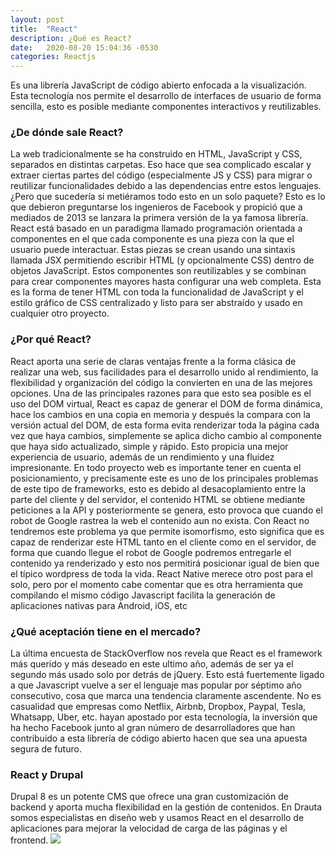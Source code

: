 ```yaml
---
layout: post
title:  "React"
description: ¿Qué es React?
date:   2020-08-20 15:04:36 -0530
categories: Reactjs
---
```



Es una librería JavaScript de código abierto enfocada a la visualización. Esta tecnología nos permite el desarrollo de interfaces de usuario de forma sencilla, esto es posible mediante componentes interactivos y reutilizables.
### ¿De dónde sale React?
La web tradicionalmente se ha construido en HTML, JavaScript y CSS, separados en distintas carpetas. Eso hace que sea complicado escalar y extraer ciertas partes del código (especialmente JS y CSS) para migrar o reutilizar funcionalidades debido a las dependencias entre estos lenguajes.
¿Pero que sucedería si metiéramos todo esto en un solo paquete? 
Esto es lo que debieron preguntarse los ingenieros de Facebook y propició que a mediados de 2013 se lanzara la primera versión de la ya famosa librería.
React está basado en un paradigma llamado programación orientada a componentes en el que cada componente es una pieza con la que el usuario puede interactuar. Estas piezas se crean usando una sintaxis llamada JSX permitiendo escribir HTML (y opcionalmente CSS) dentro de objetos JavaScript.
Estos componentes son reutilizables y se combinan para crear componentes mayores hasta configurar una web completa.
Esta es la forma de tener HTML con toda la funcionalidad de JavaScript y el estilo gráfico de CSS centralizado y listo para ser abstraído y usado en cualquier otro proyecto.
### ¿Por qué React?
React aporta una serie de claras ventajas frente a la forma clásica de realizar una web, sus facilidades para el desarrollo unido al rendimiento, la flexibilidad y organización del código la convierten en una de las mejores opciones.
Una de las principales razones para que esto sea posible es el uso del DOM virtual,  React es capaz de generar el DOM de forma dinámica, hace los cambios en una copia en memoria y después la compara con la versión actual del DOM, de esta forma evita renderizar toda la página cada vez que haya cambios, simplemente se aplica dicho cambio al componente que haya sido actualizado, simple y rápido. Esto propicia una mejor experiencia de usuario, además de un rendimiento y una fluidez impresionante.
En todo proyecto web es importante tener en cuenta el posicionamiento, y precisamente este es uno de los principales problemas de este tipo de frameworks, esto es debido al desacoplamiento entre la parte del cliente y del servidor, el contenido HTML se obtiene mediante peticiones a la API y posteriormente se genera, esto provoca que cuando el robot de Google rastrea la web el contenido aun no exista. Con React no tendremos este problema ya que permite isomorfismo, esto significa que es capaz de renderizar este HTML tanto en el cliente como en el servidor, de forma que cuando llegue el robot de Google podremos entregarle el contenido ya renderizado y esto nos permitirá posicionar igual de bien que el típico wordpress de toda la vida.
React Native merece otro post para el solo, pero por el momento cabe comentar que es otra herramienta que compilando el mismo código Javascript facilita la generación de aplicaciones nativas para Android, iOS, etc
### ¿Qué aceptación tiene en el mercado?
La última encuesta de StackOverflow nos revela que React es el framework más querido y más deseado en este ultimo año, además de ser ya el segundo más usado solo por detrás de jQuery. Esto está fuertemente ligado a que Javascript vuelve a ser el lenguaje mas popular por séptimo año consecutivo, cosa que marca una tendencia claramente ascendente.
No es casualidad que empresas como Netflix, Airbnb, Dropbox, Paypal, Tesla, Whatsapp, Uber, etc. hayan apostado por esta tecnología, la inversión que ha hecho Facebook junto al gran número de desarrolladores que han contribuido a esta librería de código abierto hacen que sea una apuesta segura de futuro.
### React y Drupal
Drupal 8 es un potente CMS que ofrece una gran customización de backend y aporta mucha flexibilidad en la gestión de contenidos. En Drauta somos especialistas en diseño web y usamos React en el desarrollo de aplicaciones para mejorar la velocidad de carga de las páginas y el frontend. 
![](https://frankcarvajal.com/wp-content/uploads/2020/02/que-es-react-js-y-como-cambio-el-desarrollo-front-end.jpg)
